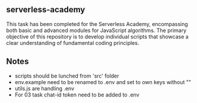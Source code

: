 ## serverless-academy

This task has been completed for the Serverless Academy, encompassing both basic and advanced modules for JavaScript algorithms. The primary objective of this repository is to develop individual scripts that showcase a clear understanding of fundamental coding principles.

## Notes

- scripts should be lunched from 'src' folder
- env.example need to be renamed to .env and set to own keys without ""
- utils.js are handling .env
- For 03 task chat-id token need to be added to .env 


